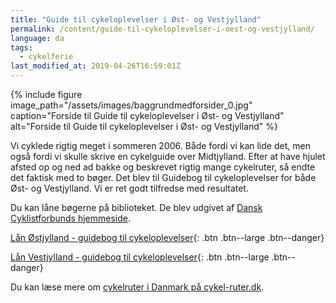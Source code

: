 ```yaml
---
title: "Guide til cykeloplevelser i Øst- og Vestjylland"
permalink: /content/guide-til-cykeloplevelser-i-oest-og-vestjylland/
language: da
tags:
  - cykelferie
last_modified_at: 2019-04-26T16:59:01Z
---
```


{% include figure image_path="/assets/images/baggrundmedforsider_0.jpg" caption="Forside til Guide til cykeloplevelser i Øst- og Vestjylland" alt="Forside til Guide til cykeloplevelser i Øst- og Vestjylland" %}

Vi cyklede rigtig meget i sommeren 2006. Både fordi vi kan lide det, men også fordi vi skulle skrive en cykelguide over Midtjylland. Efter at have hjulet afsted op og ned ad bakke og beskrevet rigtig mange cykelruter, så endte det faktisk med to bøger. Det blev til Guidebog til cykeloplevelser for både Øst- og Vestjylland. Vi er ret godt tilfredse med resultatet.

Du kan låne bøgerne på biblioteket. De blev udgivet af [Dansk Cyklistforbunds hjemmeside](https://www.dcf.dk/).

[Lån Østjylland - guidebog til cykeloplevelser](https://bibliotek.dk/da/work/870970-basis%3A26917603){: .btn .btn--large .btn--danger}

[Lån Vestjylland - guidebog til cykeloplevelser](https://bibliotek.dk/da/work/870970-basis%3A26918979){: .btn .btn--large .btn--danger}

Du kan læse mere om [cykelruter i Danmark på cykel-ruter.dk](https://www.cykel-ruter.dk/cykelruter-danmark/).
